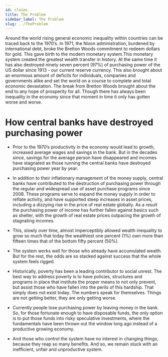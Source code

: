 ```yaml
---
id: claims
title: The Problem
sidebar_label: The Problem
slug: ../TheProblem
---
```


Around the world rising general economic inequality within countries can be traced back to the 1970’s. In 1971, the Nixon administration, burdened by international debt, broke the Bretton Woods commitment to redeem dollars for gold. This gave birth to the modern monetary system.This monetary system created the greatest wealth transfer in history. At the same time it has also destroyed ninety seven percent (97%) of purchasing power of the US dollar since 1913 - our current reserve currency. This also brought about an enormous amount of deficits for individuals, companies and governments alike and set the world on a course to complete and total economic devastation.
The break from Bretton Woods brought about the end to any hope of prosperity for all. Though there has always been inequality in the economy since that moment in time it only has gotten worse and worse.
# How central banks have destroyed purchasing power
* Prior to the 1970’s productivity in the economy would lead to growth, increased average wages and savings in the bank. But in the decades since, savings for the average person have disappeared and incomes have stagnated as those running the central banks have destroyed purchasing power year by year.
* In addition to their inflationary management of the money supply, central banks have contributed to the destruction of purchasing power through the regular and widespread use of asset purchase programs since 2008. These programs serve to expand the money supply in order to reflate activity, and have supported steep increases in asset prices, including a dizzying rise in the price of real estate globally. As a result the purchasing power of income has further fallen against basics such as shelter, with the growth of real estate prices outpacing the growth of stagnating incomes. 

* This, slowly over time, almost imperceptibly allowed wealth inequality to grow so much that today the wealthiest one percent (1%) own more than fifteen times that of the bottom fifty percent (50%). 

* The system works well for those who already have accumulated wealth. But for the rest, the odds are so stacked against success that the whole system feels rigged.

* Historically, poverty has been a leading contributor to social unrest. The best way to address poverty is to have policies, structures and programs in place that institute the proper means to not only prevent, but assist those who have fallen into the perils of this hardship.
That simply does not exist today. The numbers speak for themselves. Things are not getting better, they are only getting worse.     

* Currently people lose purchasing power by leaving money in the bank. So, for those fortunate enough to have disposable funds, the only option is to put those funds into risky speculative investments, where the fundamentals have been thrown out the window long ago instead of a productive growing economy.

* And those who control the system have no interest in changing things, because they reap so many benefits. And so, we remain stuck with an inefficient, unfair and unproductive system.
